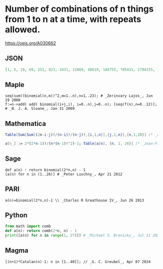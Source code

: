 # Number of combinations of n things from 1 to n at a time, with repeats allowed\.
https://oeis.org/A030662
## JSON
```JSON
[1, 5, 19, 69, 251, 923, 3431, 12869, 48619, 184755, 705431, 2704155, 10400599, 40116599, 155117519, 601080389, 2333606219, 9075135299, 35345263799, 137846528819, 538257874439, 2104098963719, 8233430727599, 32247603683099, 126410606437751, 495918532948103]
```
## Maple
```Maple
seq(sum((binomial(n,m))^2,m=1..n),n=1..23); # _Zerinvary Lajos_, Jun 19 2008
f:=n->add( add( binomial(i+j,i), i=0..n),j=0..n); [seq(f(n),n=0..12)]; # _N. J. A. Sloane_, Jan 31 2009
```
## Mathematica
```Mathematica
Table[Sum[Sum[(2n-i-j)!/(n-i)!/(n-j)!,{i,1,n}],{j,1,n}],{n,1,20}] (* _Alexander Adamchuk_, Jul 04 2006 *)
```
```Mathematica
a[n_] := 2*(2*n-1)!/(n*(n-1)!^2)-1; Table[a[n], {n, 1, 26}] (* _Jean-François Alcover_, Oct 11 2012, from first formula *)
```
## Sage
```Sage
def a(n) : return binomial(2*n,n) - 1
[a(n) for n in (1..26)] # _Peter Luschny_, Apr 21 2012
```
## PARI
```PARI
a(n)=binomial(2*n,n)-1 \\ _Charles R Greathouse IV_, Jun 26 2013
```
## Python
```Python
from math import comb
def a(n): return comb(2*n, n) - 1
print([a(n) for n in range(1, 27)]) # _Michael S. Branicky_, Jul 11 2023
```
## Magma
```Magma
[(n+1)*Catalan(n)-1: n in [1..40]]; // _G. C. Greubel_, Apr 07 2024
```
